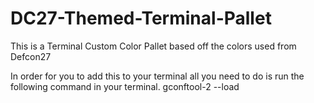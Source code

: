 # DC27-Themed-Terminal-Pallet
This is a Terminal Custom Color Pallet based off the colors used from Defcon27

In order for you to add this to your terminal all you need to do is run the following command in your terminal.
gconftool-2 --load 

